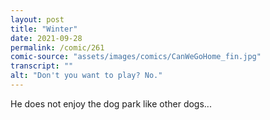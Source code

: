 ```yaml
---
layout: post
title: "Winter"
date: 2021-09-28
permalink: /comic/261
comic-source: "assets/images/comics/CanWeGoHome_fin.jpg"
transcript: ""
alt: "Don't you want to play? No."
---
```

He does not enjoy the dog park like other dogs...
